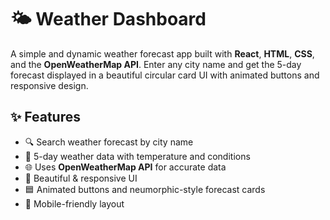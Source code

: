 # 🌤️ Weather Dashboard

A simple and dynamic weather forecast app built with **React**, **HTML**, **CSS**, and the **OpenWeatherMap API**. Enter any city name and get the 5-day forecast displayed in a beautiful circular card UI with animated buttons and responsive design.


## ✨ Features

- 🔍 Search weather forecast by city name  
- 📅 5-day weather data with temperature and conditions  
- 🌐 Uses **OpenWeatherMap API** for accurate data  
- 🎨 Beautiful & responsive UI  
- 🟦 Animated buttons and neumorphic-style forecast cards  
- 📱 Mobile-friendly layout


